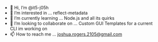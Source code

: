 - 👋 Hi, I’m @it5-j05h
- 👀 I’m interested in ... reflect-metadata
- 🌱 I’m currently learning ... Node.js and all its quirks 
- 💞️ I’m looking to collaborate on ... Custom GUI Templates for a current CLI im working on
- 📫 How to reach me ... joshua.rogers.2105@gmail.com

<!---
it5-j05h/it5-j05h is a ✨ special ✨ repository because its `README.md` (this file) appears on your GitHub profile.
You can click the Preview link to take a look at your changes.
--->

